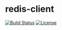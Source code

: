 # redis-client

[![Build Status](https://travis-ci.com/kei-g/redis-client.svg?branch=main)](https://travis-ci.com/github/kei-g/redis-client)
[![License](https://img.shields.io/badge/License-BSD%203--Clause-orange.svg)](https://opensource.org/licenses/BSD-3-Clause)
